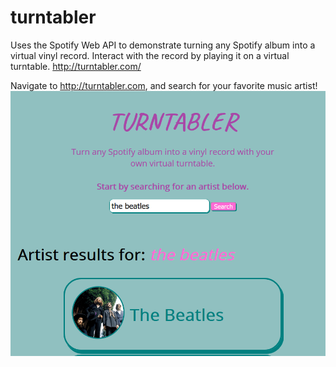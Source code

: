 # turntabler
Uses the Spotify Web API to demonstrate turning any Spotify album into a virtual vinyl record. Interact with the record by playing it on a virtual turntable.
http://turntabler.com/

Navigate to http://turntabler.com, and search for your favorite music artist! <br>
![Preview](https://raw.githubusercontent.com/sethpoly/turntabler/master/turntabler_imgs/search_img.PNG)
